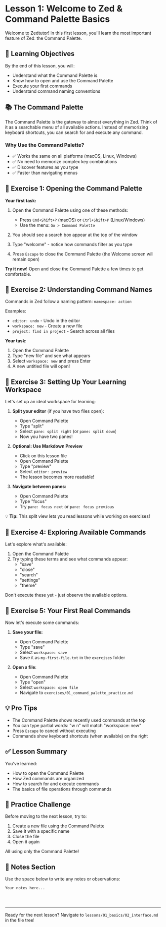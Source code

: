 # Lesson 1: Welcome to Zed & Command Palette Basics

Welcome to Zedtutor! In this first lesson, you'll learn the most important feature of Zed: the Command Palette.

## 🎯 Learning Objectives

By the end of this lesson, you will:
- Understand what the Command Palette is
- Know how to open and use the Command Palette
- Execute your first commands
- Understand command naming conventions

## 📚 The Command Palette

The Command Palette is the gateway to almost everything in Zed. Think of it as a searchable menu of all available actions. Instead of memorizing keyboard shortcuts, you can search for and execute any command.

### Why Use the Command Palette?
- ✅ Works the same on all platforms (macOS, Linux, Windows)
- ✅ No need to memorize complex key combinations
- ✅ Discover features as you type
- ✅ Faster than navigating menus

## 🏃 Exercise 1: Opening the Command Palette

**Your first task:**

1. Open the Command Palette using one of these methods:
   - Press `Cmd+Shift+P` (macOS) or `Ctrl+Shift+P` (Linux/Windows)
   - Use the menu: `Go > Command Palette`

2. You should see a search box appear at the top of the window

3. Type "welcome" - notice how commands filter as you type

4. Press `Escape` to close the Command Palette (the Welcome screen will remain open)

**Try it now!** Open and close the Command Palette a few times to get comfortable.

## 🏃 Exercise 2: Understanding Command Names

Commands in Zed follow a naming pattern: `namespace: action`

Examples:
- `editor: undo` - Undo in the editor
- `workspace: new` - Create a new file
- `project: find in project` - Search across all files

**Your task:**
1. Open the Command Palette
2. Type "new file" and see what appears
3. Select `workspace: new` and press Enter
4. A new untitled file will open!

## 🏃 Exercise 3: Setting Up Your Learning Workspace

Let's set up an ideal workspace for learning:

1. **Split your editor** (if you have two files open):
   - Open Command Palette
   - Type "split"
   - Select `pane: split right` (or `pane: split down`)
   - Now you have two panes!

2. **Optional: Use Markdown Preview**
   - Click on this lesson file
   - Open Command Palette
   - Type "preview"
   - Select `editor: preview`
   - The lesson becomes more readable!

3. **Navigate between panes:**
   - Open Command Palette
   - Type "focus"
   - Try `pane: focus next` or `pane: focus previous`

💡 **Tip:** This split view lets you read lessons while working on exercises!

## 🏃 Exercise 4: Exploring Available Commands

Let's explore what's available:

1. Open the Command Palette
2. Try typing these terms and see what commands appear:
   - "save"
   - "close"
   - "search"
   - "settings"
   - "theme"

Don't execute these yet - just observe the available options.

## 🏃 Exercise 5: Your First Real Commands

Now let's execute some commands:

1. **Save your file:**
   - Open Command Palette
   - Type "save"
   - Select `workspace: save`
   - Save it as `my-first-file.txt` in the `exercises` folder

2. **Open a file:**
   - Open Command Palette
   - Type "open"
   - Select `workspace: open file`
   - Navigate to `exercises/01_command_palette_practice.md`

## 💡 Pro Tips

- The Command Palette shows recently used commands at the top
- You can type partial words: "w n" will match "workspace: new"
- Press `Escape` to cancel without executing
- Commands show keyboard shortcuts (when available) on the right

## ✅ Lesson Summary

You've learned:
- How to open the Command Palette
- How Zed commands are organized
- How to search for and execute commands
- The basics of file operations through commands

## 🎯 Practice Challenge

Before moving to the next lesson, try to:
1. Create a new file using the Command Palette
2. Save it with a specific name
3. Close the file
4. Open it again

All using only the Command Palette!

## 📝 Notes Section

Use the space below to write any notes or observations:

```
Your notes here...




```

---

Ready for the next lesson? Navigate to `lessons/01_basics/02_interface.md` in the file tree!
